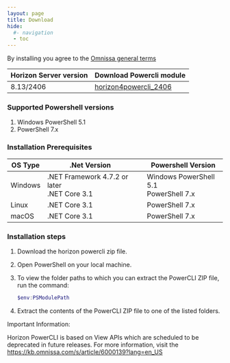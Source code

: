```yaml
---
layout: page
title: Download
hide:
  #- navigation
  - toc
---
```


By installing you agree to the [Omnissa general terms](https://www.omnissa.com/general-terms/)


| Horizon Server version                                                                                                         | Download Powercli module |
|------------------------------------------------------------------------------------------------------------------------| --- |
| 8.13/2406                    | [horizon4powercli_2406](https://github.com/euc-dev/horizon-powercli/releases/download/2406/horizon4powercli_2406.zip) |

### Supported Powershell versions
1. Windows PowerShell 5.1
2. PowerShell 7.x

### Installation Prerequisites
| OS Type                                      | .Net Version |                                    | Powershell Version |
|----------------------------------------------|--------------|------------------------------------|---------------------|
| Windows                                      | .NET Framework 4.7.2 or later <br> .NET Core 3.1|                   |Windows PowerShell 5.1<br>PowerShell 7.x 
| Linux                                          |.NET Core 3.1 |                                    |PowerShell 7.x        |
| macOS                                          |.NET Core 3.1 |                                    |PowerShell 7.x        |

### Installation steps
1. Download the horizon powercli zip file.
2. Open PowerShell on your local machine.
3. To view the folder paths to which you can extract the PowerCLI ZIP file, run the command: 

    ```Powershell
    $env:PSModulePath
    ```

4. Extract the contents of the PowerCLI ZIP file to one of the listed folders. 





Important Information:

Horizon PowerCLI is based on View APIs which are scheduled to be deprecated in future releases. For more information, visit the https://kb.omnissa.com/s/article/6000139?lang=en_US
